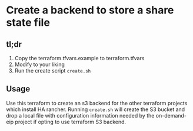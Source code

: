 # Create a backend to store a share state file

## tl;dr
1. Copy the terraform.tfvars.example to terraform.tfvars
1. Modify to your liking
1. Run the create script `create.sh`

## Usage
Use this terraform to create an s3 backend for the other terraform projects which install HA rancher.
Running `create.sh` will create the S3 bucket and drop a local file with configuration information needed by the on-demand-eip project if opting to use terraform S3 backend. 